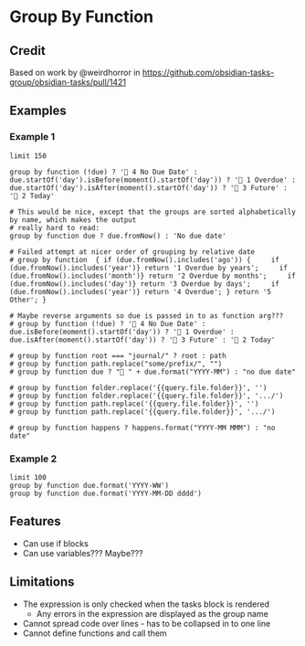 # Group By Function

## Credit

Based on work by @weirdhorror in <https://github.com/obsidian-tasks-group/obsidian-tasks/pull/1421>

## Examples

### Example 1

```tasks
limit 150

group by function (!due) ? '📅 4 No Due Date' : due.startOf('day').isBefore(moment().startOf('day')) ? '📅 1 Overdue' : due.startOf('day').isAfter(moment().startOf('day')) ? '📅 3 Future' : '📅 2 Today'

# This would be nice, except that the groups are sorted alphabetically by name, which makes the output
# really hard to read:
group by function due ? due.fromNow() : 'No due date'

# Failed attempt at nicer order of grouping by relative date
# group by function  { if (due.fromNow().includes('ago')) {     if (due.fromNow().includes('year')} return '1 Overdue by years';     if (due.fromNow().includes('month')} return '2 Overdue by months';     if (due.fromNow().includes('day')} return '3 Overdue by days';     if (due.fromNow().includes('year')} return '4 Overdue'; } return '5 Other'; }

# Maybe reverse arguments so due is passed in to as function arg???
# group by function (!due) ? '📅 4 No Due Date' : due.isBefore(moment().startOf('day')) ? '📅 1 Overdue' : due.isAfter(moment().startOf('day')) ? '📅 3 Future' : '📅 2 Today'

# group by function root === "journal/" ? root : path
# group by function path.replace("some/prefix/", "")
# group by function due ? "📅 " + due.format("YYYY-MM") : "no due date"

# group by function folder.replace('{{query.file.folder}}', '')
# group by function folder.replace('{{query.file.folder}}', '.../')
# group by function path.replace('{{query.file.folder}}', '')
# group by function path.replace('{{query.file.folder}}', '.../')

# group by function happens ? happens.format("YYYY-MM MMM") : "no  date"
```

### Example 2

```tasks
limit 100
group by function due.format('YYYY-WW')
group by function due.format('YYYY-MM-DD dddd')
```

## Features

- Can use if blocks
- Can use variables??? Maybe???

## Limitations

- The expression is only checked when the tasks block is rendered
  - Any errors in the expression are displayed as the group name
- Cannot spread code over lines - has to be collapsed in to one line
- Cannot define functions and call them
